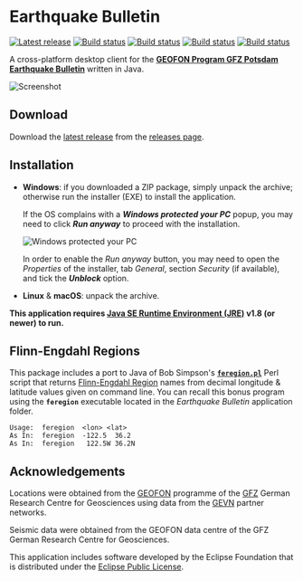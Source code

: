 Earthquake Bulletin
===================

[![Latest release](https://img.shields.io/github/release/albertus82/earthquake-bulletin.svg)](https://github.com/albertus82/earthquake-bulletin/releases/latest)
[![Build status](https://travis-ci.org/albertus82/earthquake-bulletin.svg?branch=master)](https://travis-ci.org/albertus82/earthquake-bulletin)
[![Build status](https://ci.appveyor.com/api/projects/status/github/albertus82/earthquake-bulletin?branch=master&svg=true)](https://ci.appveyor.com/project/albertus82/earthquake-bulletin)
[![Build status](https://github.com/albertus82/earthquake-bulletin/workflows/build/badge.svg)](https://github.com/albertus82/earthquake-bulletin/actions)
[![Build status](https://dev.azure.com/albertus82/earthquake-bulletin/_apis/build/status/master)](https://dev.azure.com/albertus82/earthquake-bulletin/_build/latest)

A cross-platform desktop client for the [**GEOFON Program GFZ Potsdam Earthquake Bulletin**](https://geofon.gfz-potsdam.de/eqinfo/list.php) written in Java.

![Screenshot](https://user-images.githubusercontent.com/8672431/55280184-28cc9380-5322-11e9-9dad-1611a3baf837.png)

## Download

Download the [latest release](https://github.com/albertus82/earthquake-bulletin/releases/latest) from the [releases page](https://github.com/albertus82/earthquake-bulletin/releases).

## Installation

* **Windows**: if you downloaded a ZIP package, simply unpack the archive; otherwise run the installer (EXE) to install the application.

  If the OS complains with a ***Windows protected your PC*** popup, you may need to click ***Run anyway*** to proceed with the installation.

  ![Windows protected your PC](https://user-images.githubusercontent.com/8672431/31048995-7145b034-a62a-11e7-860b-c477237145ce.png)

  In order to enable the *Run anyway* button, you may need to open the *Properties* of the installer, tab *General*, section *Security* (if available), and tick the ***Unblock*** option.
* **Linux** & **macOS**: unpack the archive.

**This application requires [Java SE Runtime Environment (JRE)](https://www.java.com) v1.8 (or newer) to run.**

## Flinn-Engdahl Regions

This package includes a port to Java of Bob Simpson's [**`feregion.pl`**](https://bit.ly/feregion) Perl script that returns [Flinn-Engdahl Region](https://earthquake.usgs.gov/learn/topics/flinn_engdahl.php) names from decimal longitude & latitude values given on command line. You can recall this bonus program using the **`feregion`** executable located in the *Earthquake Bulletin* application folder.
```
Usage:  feregion  <lon> <lat>
As In:  feregion  -122.5  36.2
As In:  feregion   122.5W 36.2N
```

## Acknowledgements

Locations were obtained from the [GEOFON](https://geofon.gfz-potsdam.de) programme of the [GFZ](https://www.gfz-potsdam.de) German Research Centre for Geosciences using data from the [GEVN](https://geofon.gfz-potsdam.de/eqinfo/gevn/) partner networks.

Seismic data were obtained from the GEOFON data centre of the GFZ German Research Centre for Geosciences.

This application includes software developed by the Eclipse Foundation that is distributed under the [Eclipse Public License](https://eclipse.org/org/documents/epl-v10.php).

